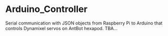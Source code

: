 # Arduino_Controller
Serial communication with JSON objects from Raspberry Pi to Arduino that controls Dynamixel servos on AntBot hexapod.
TBA...
